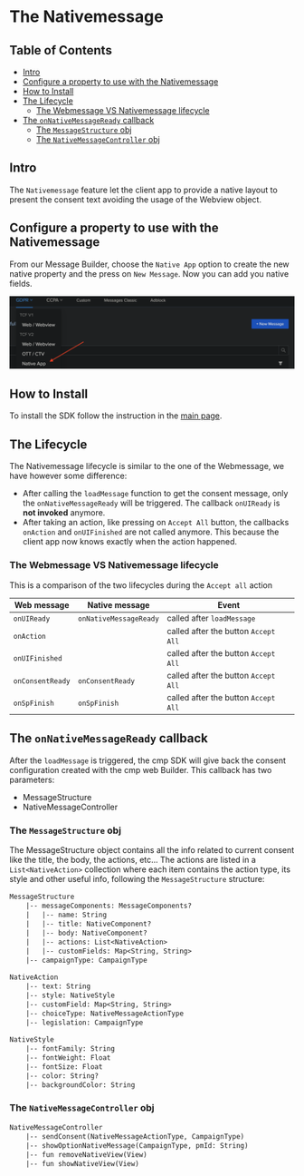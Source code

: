 # The Nativemessage
## Table of Contents
- [Intro](#intro)
- [Configure a property to use with the Nativemessage](#configure_a_property_to_use_with_the_nativemessage)
- [How to Install](#how-to-install)
- [The Lifecycle](#the_lifecycle)
    - [The Webmessage VS Nativemessage lifecycle](#the_webmessage_vs_nativemessage_lifecycle)
- [The `onNativeMessageReady` callback](#the_onnativemessageready_callback)
    - [The `MessageStructure` obj](#the_messagestructure_obj)
    - [The `NativeMessageController` obj](#the_nativemessagecontroller_obj)

## Intro
The `Nativemessage` feature let the client app to provide a native layout to present the consent text avoiding 
the usage of the Webview object.

## Configure a property to use with the Nativemessage
From our Message Builder, choose the `Native App` option to create the new native property and the press on `New Message`.
Now you can add you native fields.

![Get it on Google Play](art/nm_builder.png)

## How to Install
To install the SDK follow the instruction in the [main page](README.md#how-to-install).

## The Lifecycle

The Nativemessage lifecycle is similar to the one of the Webmessage, we have however some difference:
- After calling the `loadMessage`  function to get the consent message, only the `onNativeMessageReady` will be triggered.
The callback `onUIReady` is **not invoked** anymore.
- After taking an action, like pressing on `Accept All` button, the callbacks `onAction` and `onUIFinished` are not called anymore.
This because the client app now knows exactly when the action happened.
  
### The Webmessage VS Nativemessage lifecycle

This is a comparison of the two lifecycles during the `Accept all` action

| Web message      	| Native message         	| Event                                	|
|------------------	|------------------------	|--------------------------------------	|
| `onUIReady`      	| `onNativeMessageReady` 	| called after `loadMessage`           	|
| `onAction`       	|                        	| called after the button `Accept All` 	|
| `onUIFinished`   	|                        	| called after the button `Accept All` 	|
| `onConsentReady` 	| `onConsentReady`       	| called after the button `Accept All` 	|
| `onSpFinish`     	| `onSpFinish`           	| called after the button `Accept All` 	|

## The `onNativeMessageReady` callback
After the `loadMessage` is triggered, the cmp SDK will give back the consent configuration created with the cmp web Builder.
This callback has two parameters:
- MessageStructure
- NativeMessageController

### The `MessageStructure` obj

The MessageStructure object contains all the info related to current consent like the title, the body, the actions, etc... 
The actions are listed in a `List<NativeAction>` collection where each item contains the action type, its style and other useful info,
following the `MessageStructure` structure:

```
MessageStructure
    |-- messageComponents: MessageComponents?
    |   |-- name: String
    |   |-- title: NativeComponent?
    |   |-- body: NativeComponent?
    |   |-- actions: List<NativeAction>
    |   |-- customFields: Map<String, String>
    |-- campaignType: CampaignType
```

```
NativeAction
    |-- text: String
    |-- style: NativeStyle
    |-- customField: Map<String, String>
    |-- choiceType: NativeMessageActionType
    |-- legislation: CampaignType
```

```
NativeStyle
    |-- fontFamily: String
    |-- fontWeight: Float
    |-- fontSize: Float
    |-- color: String?
    |-- backgroundColor: String
```

### The `NativeMessageController` obj

```
NativeMessageController
    |-- sendConsent(NativeMessageActionType, CampaignType)
    |-- showOptionNativeMessage(CampaignType, pmId: String)
    |-- fun removeNativeView(View)
    |-- fun showNativeView(View)
```
